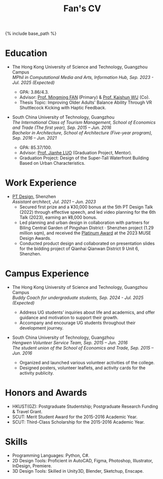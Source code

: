 ﻿---
layout: archive
title: "Fan's CV"
permalink: /cv/
author_profile: true
redirect_from:
  - /resume
---

{% include base_path %}

Education
======
* The Hong Kong University of Science and Technology, Guangzhou Campus  
  _MPhil in Computational Media and Arts, Information Hub, Sep. 2023 - Jul. 2025 (Expected)_
  * GPA: 3.86/4.3.
  * Advisor: [Prof. Mingming FAN](https://www.mingmingfan.com/) (Primary) & [Prof. Kaishun WU](https://facultyprofiles.hkust-gz.edu.cn/faculty-personal-page/WU-Kaishun/wuks) (Co).
  * Thesis Topic: Improving Older Adults' Balance Ability Through VR Shuttlecock Kicking with Haptic Feedback.

* South China University of Technology, Guangzhou  
  _The International Class of Tourism Management, School of Economics and Trade (The first year), Sep. 2015 – Jun. 2016_  
  _Bachelor in Architecture, School of Architecture (Five-year program), Sep. 2016 – Jun. 2021_
  * GPA: 85.37/100.
  * Advisor: [Prof. Jianhe LUO](https://www2.scut.edu.cn/architecture/_t282/2020/0316/c2931a441065/page.psp) (Graduation Project, Mentor).
  * Graduation Project: Design of the Super-Tall Waterfront Building Based on Urban Characteristics.

Work Experience
======
* [PT Design](http://www.ptma.com.cn/aspx/index.aspx?language=1), Shenzhen  
  _Assistant architect, Jul. 2021 – Jun. 2023_
  * Secured first prize and a ¥30,000 bonus at the 5th PT Design Talk (2022) through effective speech, and led video planning for the 6th Talk (2023), earning an ¥8,000 bonus.
  * Led planning and urban design in collaboration with partners for Biling Central Garden of Pingshan District · Shenzhen project (1.29 million sqm), and received the [Platinum Award](https://design.museaward.com/winner-info.php?id=17449) at the 2023 MUSE Design Awards.
  * Conducted product design and collaborated on presentation slides for the bidding project of Qianhai Qianwan District 9 Unit 6, Shenzhen.
  
Campus Experience
======
* The Hong Kong University of Science and Technology, Guangzhou Campus  
  _Buddy Coach for undergraduate students, Sep. 2024 - Jul. 2025 (Expected)_
  * Address UG students’ inquiries about life and academics, and offer guidance and motivation to support their growth.
  * Accompany and encourage UG students throughout their development journey.

* South China University of Technology, Guangzhou  
  _Hengwen Volunteer Service Team, Sep. 2015 – Jun. 2016_  
  _The student union of the School of Economics and Trade, Sep. 2015 – Jun. 2016_
  * Organized and launched various volunteer activities of the college.
  * Designed posters, volunteer leaflets, and activity cards for the activity publicity.

Honors and Awards
======
* HKUST(GZ): Postgraduate Studentship; Postgraduate Research Funding & Travel Grant.
* SCUT: Merit Student Award for the 2015-2016 Academic Year.
* SCUT: Third-Class Scholarship for the 2015-2016 Academic Year.

Skills
======
* Programming Languages: Python, C#.
* 2D Design Tools: Proficient in AutoCAD, Figma, Photoshop, Illustrator, InDesign, Premiere.
* 3D Design Tools: Skilled in Unity3D, Blender, Sketchup, Enscape.
